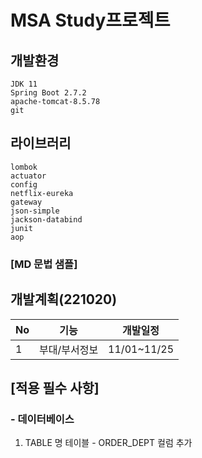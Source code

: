 # MSA Study프로젝트

## 개발환경

```
JDK 11
Spring Boot 2.7.2
apache-tomcat-8.5.78
git
```

## 라이브러리

```
lombok
actuator
config
netflix-eureka
gateway
json-simple
jackson-databind
junit
aop
```


### [MD 문법 샘플]
## 개발계획(221020)
|No|기능|개발일정|
|---|---|---|
|1|부대/부서정보|11/01~11/25|


## [적용 필수 사항]

### - 데이터베이스
1. TABLE 명 테이블 - ORDER_DEPT 컬럼 추가


